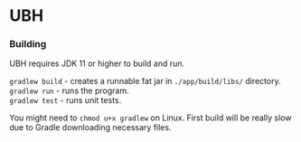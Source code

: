 # UBH

### Building
UBH requires JDK 11 or higher to build and run.

`gradlew build` - creates a runnable fat jar in `./app/build/libs/` directory. \
`gradlew run` - runs the program. \
`gradlew test` - runs unit tests. 

You might need to `chmod u+x gradlew` on Linux. First build will be really slow due to Gradle downloading necessary files.